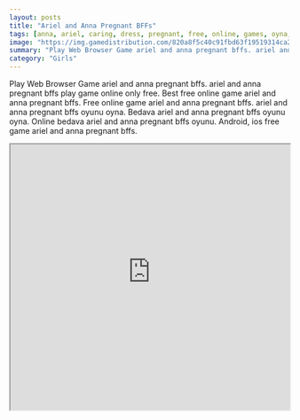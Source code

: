 ```yaml
---
layout: posts
title: "Ariel and Anna Pregnant BFFs"
tags: [anna, ariel, caring, dress, pregnant, free, online, games, oyna, game, free, games, play, play, games]
image: "https://img.gamedistribution.com/820a8f5c40c91fbd63f19519314ca277.jpg"
summary: "Play Web Browser Game ariel and anna pregnant bffs. ariel and anna pregnant bffs play game online only free. Best free online game ariel and anna pregnant bffs. Free online game ariel and anna pregnant bffs. ariel and anna pregnant bffs oyunu oyna. Bedava ariel and anna pregnant bffs oyunu oyna. Online bedava ariel and anna pregnant bffs oyunu. Android, ios free game ariel and anna pregnant bffs."
category: "Girls"
---
```


Play Web Browser Game ariel and anna pregnant bffs. ariel and anna pregnant bffs play game online only free. Best free online game ariel and anna pregnant bffs. Free online game ariel and anna pregnant bffs. ariel and anna pregnant bffs oyunu oyna. Bedava ariel and anna pregnant bffs oyunu oyna. Online bedava ariel and anna pregnant bffs oyunu. Android, ios free game ariel and anna pregnant bffs.

<iframe width="100%" height="480px;" src="https://flash.gamedistribution.com?game=820a8f5c40c91fbd63f19519314ca277"></iframe>